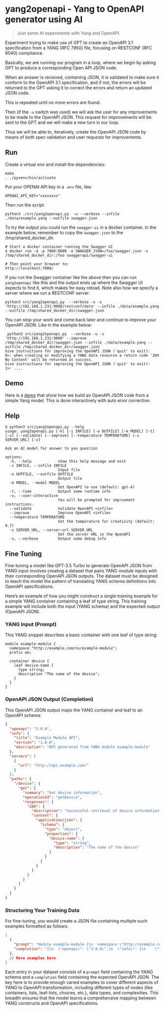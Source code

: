 # yang2openapi - Yang to OpenAPI generator using AI
> Just some AI experiments with Yang and OpenAPI.

Experiment trying to make use of GPT to create an OpenAPI 3.1
specification from a YANG (RFC 7950) file, focusing on RESTCONF
(RFC 8040) compliance.
    
Basically, we are running our program in a loop, where we begin by
asking GPT to produce a corresponding Open API JSON code.

When an answer is received, containing JSON, it is validated
to make sure it conform to the OpenAPI 3.1 specification,
and if not, the errors will be returned to the GPT asking it
to correct the errors and return an updated JSON code. 

This is repeated until no more errors are found.

Then (if the `-u` switch was used) we will ask the user for any
improvements to be made to the OpenAPI JSON. This request for
improvements will be sent to the GPT and we will make a new turn
in our loop.

Thus we will be able to, iteratively, create the OpenAPI JSON code
by means of both spec validation and user requests for improvements.

## Run

Create a virtual env and install the dependencies:

```shell
make
. ./pyvenv/bin/activate
```

Put your OPENAI API key in a `.env` file, like:

```shell
OPENAI_API_KEY="xxxxxxxx"
```

Then run the script.

```shell
python3 ./src/yang2openapi.py  -u --verbose --infile ./data/example.yang --outfile swagger.json
```

To try the output you could run the `swagger-ui` in a docker container. In the example below,
remember to copy the `swagger.json` to the /tmp/shared_docker_dir.

```shell
# Start a docker container running the Swagger UI
$ docker run -d -p 7080:8080 -e SWAGGER_JSON=/foo/swagger.json -v /tmp/shared_docker_dir:/foo swaggerapi/swagger-ui

# Then point your browser to:
http://localhost:7080/
```

If you run the Swagger container like the above then you can run `yang2openapi` like this and
the output ends up where the Swagger UI expects to find it, which makes for easy reload.
Note also how we specify a server where we run a RESTCONF server.

```shell
python3 src/yang2openapi.py  --verbose -u -s 'http://192.168.1.231:9080/restconf/data' --infile ./data/example.yang --outfile /tmp/shared_docker_dir/swagger.json
```

You can stop your work and come back later and continue to improve your OpenAPI JSON.
Like in the example below:

```shell
 python3 src/yang2openapi.py  --verbose -u -s 'http://192.168.1.231:9080' --improve /tmp/shared_docker_dir/swagger.json --infile ./data/example.yang --outfile /tmp/shared_docker_dir/swagger.json            
Give instructions for improving the OpenAPI JSON ('quit' to exit):
0>: when creating or modifying a YANG data resource a return code '204 No Content' will be returned at success.
Give instructions for improving the OpenAPI JSON ('quit' to exit): 
1>: ....
```

## Demo

Here is a [demo](https://youtu.be/rcrAmRjqsPE?si=MPIMNwcx4a7ieIB7) that show how we build
an OpenAPI JSON code from a simple Yang model. This is done interactively with auto error correction.


## Help

```shell
$ python3 src/yang2openapi.py --help
usage: yang2openapi.py [-h] [-i INFILE] [-o OUTFILE] [-m MODEL] [-t] [-u] [--validate] [--improve] [--temperature TEMPERATURE] [-s SERVER_URL] [-v]

Ask an AI model for answer to you question

options:
  -h, --help            show this help message and exit
  -i INFILE, --infile INFILE
                        Input file
  -o OUTFILE, --outfile OUTFILE
                        Output file
  -m MODEL, --model MODEL
                        Set OpenAPI to use (default: gpt-4)
  -t, --time            Output some runtime info
  -u, --user-interactive
                        You will be prompted for improvment instructions.
  --validate            Validate OpenAPI <infile>
  --improve             Improve OpenAPI <infile>
  --temperature TEMPERATURE
                        Set the temperature for creativity (default: 0.7)
  -s SERVER_URL, --server-url SERVER_URL
                        Set the server URL in the OpenAPI
  -v, --verbose         Output some debug info
```

## Fine Tuning

Fine-tuning a model like GPT-3.5 Turbo to generate OpenAPI JSON from YANG input involves creating a dataset that pairs YANG module inputs with their corresponding OpenAPI JSON outputs. The dataset must be designed to teach the model the pattern of translating YANG schema definitions into OpenAPI specifications.

Here’s an example of how you might construct a single training example for a simple YANG container containing a leaf of type string. This training example will include both the input (YANG schema) and the expected output (OpenAPI JSON).

### YANG Input (Prompt)

This YANG snippet describes a basic container with one leaf of type string:

```yang
module example-module {
  namespace "http://example.com/ns/example-module";
  prefix em;

  container device {
    leaf device-name {
      type string;
      description "The name of the device";
    }
  }
}
```

### OpenAPI JSON Output (Completion)

This OpenAPI JSON output maps the YANG container and leaf to an OpenAPI schema:
```json
{
  "openapi": "3.0.0",
  "info": {
    "title": "Example Module API",
    "version": "1.0.0",
    "description": "API generated from YANG module example-module"
  },
  "servers": [
    {
      "url": "http://api.example.com/"
    }
  ],
  "paths": {
    "/device": {
      "get": {
        "summary": "Get device information",
        "operationId": "getDevice",
        "responses": {
          "200": {
            "description": "Successful retrieval of device information",
            "content": {
              "application/json": {
                "schema": {
                  "type": "object",
                  "properties": {
                    "device-name": {
                      "type": "string",
                      "description": "The name of the device"
                    }
                  }
                }
              }
            }
          }
        }
      }
    }
  }
}
```

### Structuring Your Training Data

For fine-tuning, you would create a JSON file containing multiple such examples formatted as follows:

```json
[
  {
    "prompt": "module example-module {\n  namespace \"http://example.com/ns/example-module\";\n  prefix em;\n\n  container device {\n    leaf device-name {\n      type string;\n      description \"The name of the device\";\n    }\n  }\n}",
    "completion": "{\n  \"openapi\": \"3.0.0\",\n  \"info\": {\n    \"title\": \"Example Module API\",\n    \"version\": \"1.0.0\",\n    \"description\": \"API generated from YANG module example-module\"\n  },\n  \"servers\": [\n    {\n      \"url\": \"http://api.example.com/\"\n    }\n  ],\n  \"paths\": {\n    \"/device\": {\n      \"get\": {\n        \"summary\": \"Get device information\",\n        \"operationId\": \"getDevice\",\n        \"responses\": {\n          \"200\": {\n            \"description\": \"Successful retrieval of device information\",\n            \"content\": {\n              \"application/json\": {\n                \"schema\": {\n                  \"type\": \"object\",\n                  \"properties\": {\n                    \"device-name\": {\n                      \"type\": \"string\",\n                      \"description\": \"The name of the device\"\n                    }\n                  }\n                }\n              }\n            }\n          }\n        }\n      }\n    }\n  }\n}"
  },
  // More examples here
]
```

Each entry in your dataset consists of a `prompt` field containing the YANG schema and a `completion` field containing the expected OpenAPI JSON. The key here is to provide enough varied examples to cover different aspects of YANG to OpenAPI transformation, including different types of nodes (like containers, lists, leaf-lists, choices, etc.), data types, and complexities. This breadth ensures that the model learns a comprehensive mapping between YANG constructs and OpenAPI specifications.